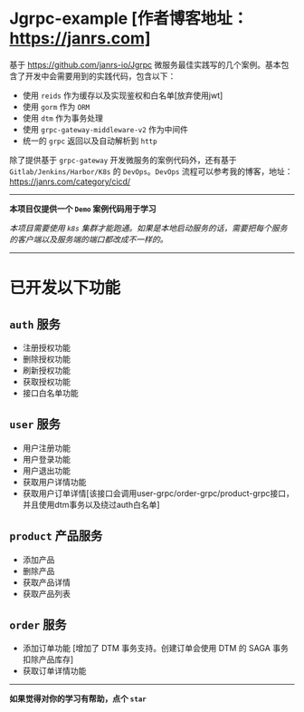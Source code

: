 # Jgrpc-example [作者博客地址：https://janrs.com]

基于 https://github.com/janrs-io/Jgrpc 微服务最佳实践写的几个案例。基本包含了开发中会需要用到的实践代码，包含以下：

- 使用 `reids` 作为缓存以及实现鉴权和白名单[放弃使用jwt]
- 使用 `gorm` 作为 `ORM`
- 使用 `dtm` 作为事务处理
- 使用 `grpc-gateway-middleware-v2` 作为中间件
- 统一的 `grpc` 返回以及自动解析到 `http`

除了提供基于 `grpc-gateway` 开发微服务的案例代码外，还有基于 `Gitlab/Jenkins/Harbor/K8s` 的 `DevOps`。`DevOps`
流程可以参考我的博客，地址：https://janrs.com/category/cicd/


---

**本项目仅提供一个 `Demo` 案例代码用于学习**

*本项目需要使用 `k8s` 集群才能跑通。如果是本地启动服务的话，需要把每个服务的客户端以及服务端的端口都改成不一样的。*

---

# 已开发以下功能

## `auth` 服务

- 注册授权功能
- 删除授权功能
- 刷新授权功能
- 获取授权功能
- 接口白名单功能

## `user` 服务

- 用户注册功能
- 用户登录功能
- 用户退出功能
- 获取用户详情功能
- 获取用户订单详情[该接口会调用user-grpc/order-grpc/product-grpc接口，并且使用dtm事务以及绕过auth白名单]

## `product` 产品服务

- 添加产品
- 删除产品
- 获取产品详情
- 获取产品列表

## `order` 服务

- 添加订单功能 [增加了 DTM 事务支持。创建订单会使用 DTM 的 SAGA 事务扣除产品库存]
- 获取订单详情功能

---

**如果觉得对你的学习有帮助，点个 `star`**